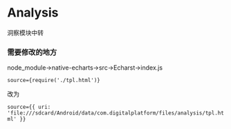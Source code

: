 # Analysis
洞察模块中转

### 需要修改的地方
node_module->native-echarts->src->Echarst->index.js

`source={require('./tpl.html')}`

改为

`source={{ uri: 'file:///sdcard/Android/data/com.digitalplatform/files/analysis/tpl.html' }}`
